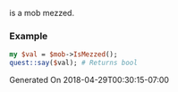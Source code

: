 is a mob mezzed.
### Example

```perl
my $val = $mob->IsMezzed();
quest::say($val); # Returns bool
```


Generated On 2018-04-29T00:30:15-07:00